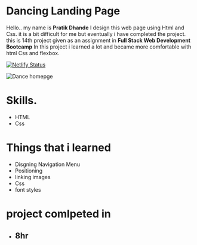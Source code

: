 # Dancing Landing Page

 Hello.. my name is __Pratik Dhande__ I design this web page using Html and Css. it is a bit difficult for me but eventually i have completed the project. this is 14th project given as an assignment in __Full Stack Web Development Bootcamp__ In this project i learned a lot and became more comfortable with html Css and flexbox.

[![Netlify Status](https://api.netlify.com/api/v1/badges/0d9fcae7-4315-46ac-884d-41ca7969c9a1/deploy-status)](https://superlative-cajeta-db6a72.netlify.app/)


![Dance homepge](./127.0.0.1_5502_%20(1).png)

 # Skills.
 - HTML
 - Css

# Things that i learned
- Disgning Navigation Menu
- Positioning 
- linking images
- Css
- font styles

# project comlpeted in
- ## 8hr